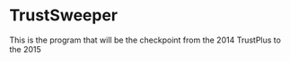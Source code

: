 TrustSweeper
============

This is the program that will be the checkpoint from the 2014 TrustPlus to the 2015
